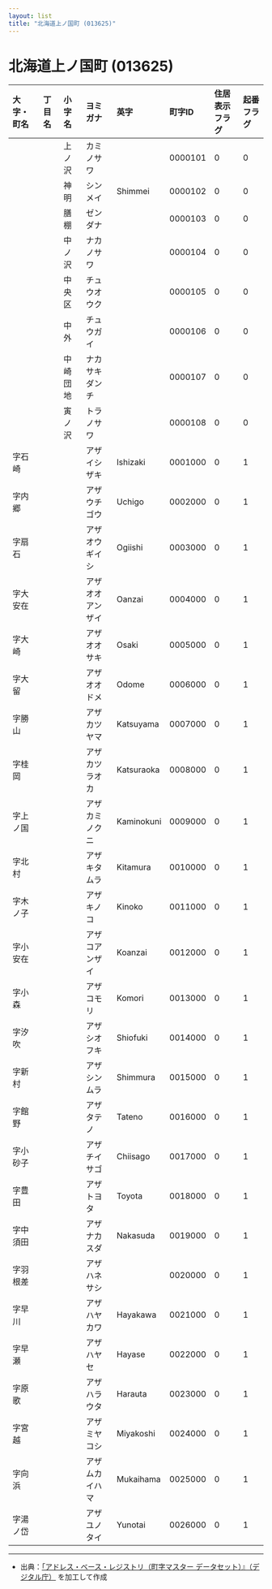 ```yaml
---
layout: list
title: "北海道上ノ国町 (013625)"
---
```


# 北海道上ノ国町 (013625)

| 大字・町名 | 丁目名 | 小字名 | ヨミガナ | 英字 | 町字ID | 住居表示フラグ | 起番フラグ |
|:---|:---|:---|:---|:---|:---|:---|:---|
|  |  | 上ノ沢 | カミノサワ |  | 0000101 | 0 | 0 |
|  |  | 神明 | シンメイ | Shimmei | 0000102 | 0 | 0 |
|  |  | 膳棚 | ゼンダナ |  | 0000103 | 0 | 0 |
|  |  | 中ノ沢 | ナカノサワ |  | 0000104 | 0 | 0 |
|  |  | 中央区 | チュウオウク |  | 0000105 | 0 | 0 |
|  |  | 中外 | チュウガイ |  | 0000106 | 0 | 0 |
|  |  | 中崎団地 | ナカサキダンチ |  | 0000107 | 0 | 0 |
|  |  | 寅ノ沢 | トラノサワ |  | 0000108 | 0 | 0 |
| 字石崎 |  |  | アザイシザキ | Ishizaki | 0001000 | 0 | 1 |
| 字内郷 |  |  | アザウチゴウ | Uchigo | 0002000 | 0 | 1 |
| 字扇石 |  |  | アザオウギイシ | Ogiishi | 0003000 | 0 | 1 |
| 字大安在 |  |  | アザオオアンザイ | Oanzai | 0004000 | 0 | 1 |
| 字大崎 |  |  | アザオオサキ | Osaki | 0005000 | 0 | 1 |
| 字大留 |  |  | アザオオドメ | Odome | 0006000 | 0 | 1 |
| 字勝山 |  |  | アザカツヤマ | Katsuyama | 0007000 | 0 | 1 |
| 字桂岡 |  |  | アザカツラオカ | Katsuraoka | 0008000 | 0 | 1 |
| 字上ノ国 |  |  | アザカミノクニ | Kaminokuni | 0009000 | 0 | 1 |
| 字北村 |  |  | アザキタムラ | Kitamura | 0010000 | 0 | 1 |
| 字木ノ子 |  |  | アザキノコ | Kinoko | 0011000 | 0 | 1 |
| 字小安在 |  |  | アザコアンザイ | Koanzai | 0012000 | 0 | 1 |
| 字小森 |  |  | アザコモリ | Komori | 0013000 | 0 | 1 |
| 字汐吹 |  |  | アザシオフキ | Shiofuki | 0014000 | 0 | 1 |
| 字新村 |  |  | アザシンムラ | Shimmura | 0015000 | 0 | 1 |
| 字館野 |  |  | アザタテノ | Tateno | 0016000 | 0 | 1 |
| 字小砂子 |  |  | アザチイサゴ | Chiisago | 0017000 | 0 | 1 |
| 字豊田 |  |  | アザトヨタ | Toyota | 0018000 | 0 | 1 |
| 字中須田 |  |  | アザナカスダ | Nakasuda | 0019000 | 0 | 1 |
| 字羽根差 |  |  | アザハネサシ |  | 0020000 | 0 | 1 |
| 字早川 |  |  | アザハヤカワ | Hayakawa | 0021000 | 0 | 1 |
| 字早瀬 |  |  | アザハヤセ | Hayase | 0022000 | 0 | 1 |
| 字原歌 |  |  | アザハラウタ | Harauta | 0023000 | 0 | 1 |
| 字宮越 |  |  | アザミヤコシ | Miyakoshi | 0024000 | 0 | 1 |
| 字向浜 |  |  | アザムカイハマ | Mukaihama | 0025000 | 0 | 1 |
| 字湯ノ岱 |  |  | アザユノタイ | Yunotai | 0026000 | 0 | 1 |

---

- 出典：[「アドレス・ベース・レジストリ（町字マスター データセット）』（デジタル庁）](https://www.digital.go.jp/policies/base_registry_address/) を加工して作成